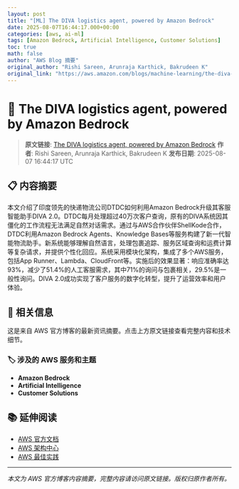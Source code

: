 ```yaml
---
layout: post
title: "[ML] The DIVA logistics agent, powered by Amazon Bedrock"
date: 2025-08-07T16:44:17.000+00:00
categories: [aws, ai-ml]
tags: [Amazon Bedrock, Artificial Intelligence, Customer Solutions]
toc: true
math: false
author: "AWS Blog 摘要"
original_author: "Rishi Sareen, Arunraja Karthick, Bakrudeen K"
original_link: "https://aws.amazon.com/blogs/machine-learning/the-diva-logistics-agent-powered-by-amazon-bedrock/"
---
```


# 🤖 The DIVA logistics agent, powered by Amazon Bedrock

> **原文链接**: [The DIVA logistics agent, powered by Amazon Bedrock](https://aws.amazon.com/blogs/machine-learning/the-diva-logistics-agent-powered-by-amazon-bedrock/)
> **作者**: Rishi Sareen, Arunraja Karthick, Bakrudeen K
> **发布日期**: 2025-08-07 16:44:17 UTC

## 📋 内容摘要

本文介绍了印度领先的快递物流公司DTDC如何利用Amazon Bedrock升级其客服智能助手DIVA 2.0。DTDC每月处理超过40万次客户查询，原有的DIVA系统因其僵化的工作流程无法满足自然对话需求。通过与AWS合作伙伴ShellKode合作，DTDC利用Amazon Bedrock Agents、Knowledge Bases等服务构建了新一代智能物流助手。新系统能够理解自然语言，处理包裹追踪、服务区域查询和运费计算等复杂请求，并提供个性化回应。系统采用模块化架构，集成了多个AWS服务，包括App Runner、Lambda、CloudFront等。实施后的效果显著：响应准确率达93%，减少了51.4%的人工客服需求，其中71%的询问与包裹相关，29.5%是一般性询问。DIVA 2.0成功实现了客户服务的数字化转型，提升了运营效率和用户体验。

## 🔗 相关信息

这是来自 AWS 官方博客的最新资讯摘要。点击上方原文链接查看完整内容和技术细节。

### 🏷️ 涉及的 AWS 服务和主题

- **Amazon Bedrock**
- **Artificial Intelligence**
- **Customer Solutions**

## 📚 延伸阅读

- [AWS 官方文档](https://docs.aws.amazon.com/)
- [AWS 架构中心](https://aws.amazon.com/architecture/)
- [AWS 最佳实践](https://aws.amazon.com/architecture/well-architected/)

---

*本文为 AWS 官方博客内容摘要，完整内容请访问原文链接。版权归原作者所有。*